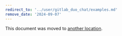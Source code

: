 ```yaml
---
redirect_to: '../user/gitlab_duo_chat/examples.md'
remove_date: '2024-09-07'
---
```


This document was moved to [another location](../user/gitlab_duo_chat/examples.md).

<!-- This redirect file can be deleted after <2024-09-07>. -->
<!-- Redirects that point to other docs in the same project expire in three months. -->
<!-- Redirects that point to docs in a different project or site (for example, link is not relative and starts with `https:`) expire in one year. -->
<!-- Before deletion, see: https://docs.gitlab.com/ee/development/documentation/redirects.html -->
